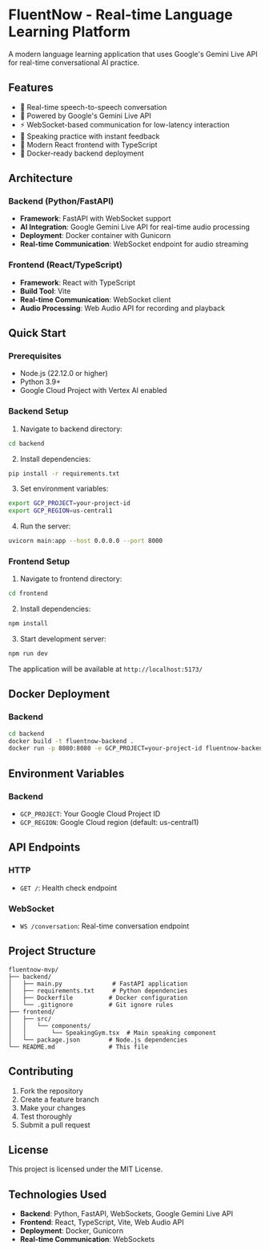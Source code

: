 # FluentNow - Real-time Language Learning Platform

A modern language learning application that uses Google's Gemini Live API for real-time conversational AI practice.

## Features

- 🎤 Real-time speech-to-speech conversation
- 🤖 Powered by Google's Gemini Live API
- ⚡ WebSocket-based communication for low-latency interaction
- 🎯 Speaking practice with instant feedback
- 📱 Modern React frontend with TypeScript
- 🐳 Docker-ready backend deployment

## Architecture

### Backend (Python/FastAPI)
- **Framework**: FastAPI with WebSocket support
- **AI Integration**: Google Gemini Live API for real-time audio processing
- **Deployment**: Docker container with Gunicorn
- **Real-time Communication**: WebSocket endpoint for audio streaming

### Frontend (React/TypeScript)
- **Framework**: React with TypeScript
- **Build Tool**: Vite
- **Real-time Communication**: WebSocket client
- **Audio Processing**: Web Audio API for recording and playback

## Quick Start

### Prerequisites
- Node.js (22.12.0 or higher)
- Python 3.9+
- Google Cloud Project with Vertex AI enabled

### Backend Setup

1. Navigate to backend directory:
```bash
cd backend
```

2. Install dependencies:
```bash
pip install -r requirements.txt
```

3. Set environment variables:
```bash
export GCP_PROJECT=your-project-id
export GCP_REGION=us-central1
```

4. Run the server:
```bash
uvicorn main:app --host 0.0.0.0 --port 8000
```

### Frontend Setup

1. Navigate to frontend directory:
```bash
cd frontend
```

2. Install dependencies:
```bash
npm install
```

3. Start development server:
```bash
npm run dev
```

The application will be available at `http://localhost:5173/`

## Docker Deployment

### Backend
```bash
cd backend
docker build -t fluentnow-backend .
docker run -p 8080:8080 -e GCP_PROJECT=your-project-id fluentnow-backend
```

## Environment Variables

### Backend
- `GCP_PROJECT`: Your Google Cloud Project ID
- `GCP_REGION`: Google Cloud region (default: us-central1)

## API Endpoints

### HTTP
- `GET /`: Health check endpoint

### WebSocket
- `WS /conversation`: Real-time conversation endpoint

## Project Structure

```
fluentnow-mvp/
├── backend/
│   ├── main.py              # FastAPI application
│   ├── requirements.txt     # Python dependencies
│   ├── Dockerfile          # Docker configuration
│   └── .gitignore          # Git ignore rules
├── frontend/
│   ├── src/
│   │   └── components/
│   │       └── SpeakingGym.tsx  # Main speaking component
│   └── package.json        # Node.js dependencies
└── README.md               # This file
```

## Contributing

1. Fork the repository
2. Create a feature branch
3. Make your changes
4. Test thoroughly
5. Submit a pull request

## License

This project is licensed under the MIT License.

## Technologies Used

- **Backend**: Python, FastAPI, WebSockets, Google Gemini Live API
- **Frontend**: React, TypeScript, Vite, Web Audio API
- **Deployment**: Docker, Gunicorn
- **Real-time Communication**: WebSockets